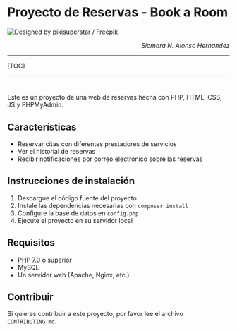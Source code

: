 # Proyecto de Reservas - Book a Room

![Designed by pikisuperstar / Freepik](https://img.freepik.com/vector-gratis/concepto-desarrollo-aplicaciones-ui-ux_52683-48848.jpg?w=1380&t=st=1666018660~exp=1666019260~hmac=1521940c40f0ee2737fd959b8ddba5c519bd8475c2b6e04320d43904dcfc5ce1)

<div style="text-align: right;">
    <p><i>Siomara N. Alonso Hernández</i></p>
</div>
<hr>

[TOC]

---
# 

Este es un proyecto de una web de reservas hecha con PHP, HTML, CSS, JS y PHPMyAdmin.

## Características
- Reservar citas con diferentes prestadores de servicios
- Ver el historial de reservas
- Recibir notificaciones por correo electrónico sobre las reservas

## Instrucciones de instalación
1. Descargue el código fuente del proyecto
2. Instale las dependencias necesarias con `composer install`
3. Configure la base de datos en `config.php`
4. Ejecute el proyecto en su servidor local

## Requisitos
- PHP 7.0 o superior
- MySQL
- Un servidor web (Apache, Nginx, etc.)

## Contribuir
Si quieres contribuir a este proyecto, por favor lee el archivo `CONTRIBUTING.md`.
